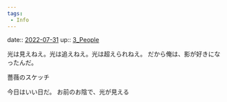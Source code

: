 ```yaml
---
tags:
 - Info
---
```


date:: [2022-07-31](Daily_Note/2022-07-31.md)
up:: [3_People](../Bar/Novel/Nacaria/3_People.md)

光は見えねえ。光は追えねえ。光は超えられねえ。
だから俺は、影が好きになったんだ。

薔薇のスケッチ

今日はいい日だ。
お前のお陰で、光が見える